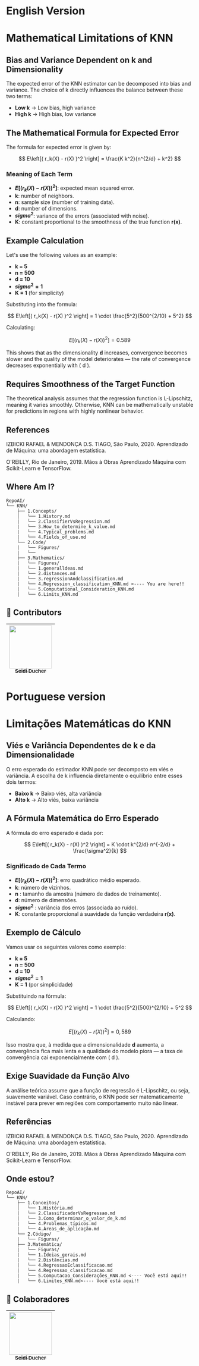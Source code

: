 # English Version

# Mathematical Limitations of KNN

## Bias and Variance Dependent on k and Dimensionality

The expected error of the KNN estimator can be decomposed into bias and variance. The choice of k directly influences the balance between these two terms:

- **Low k** → Low bias, high variance
- **High k** → High bias, low variance

## The Mathematical Formula for Expected Error

The formula for expected error is given by:

$$
E\left[( r_k(X) - r(X) )^2 \right] = \frac{K k^2}{n^{2/d} + k^2}
$$

### Meaning of Each Term

- **$E\left[( r_k(X) - r(X) )^2 \right]$**: expected mean squared error.
- **k**: number of neighbors.
- **n**: sample size (number of training data).
- **d**: number of dimensions.
- **$sigma^2$**: variance of the errors (associated with noise).
- **K**: constant proportional to the smoothness of the true function **r(x)**.

## Example Calculation

Let's use the following values as an example:

- **k = 5**
- **n = 500**
- **d = 10**
- **$sigma^2 = 1$**
- **K = 1** (for simplicity)

Substituting into the formula:

$$
E\left[( r_k(X) - r(X) )^2 \right] = 1 \cdot \frac{5^2}{500^{2/10} + 5^2}
$$

Calculating:

$$
E\left[( r_k(X) - r(X) )^2 \right] = 0.589 
$$

This shows that as the dimensionality **d** increases, convergence becomes slower and the quality of the model deteriorates — the rate of convergence decreases exponentially with \( d \).

## Requires Smoothness of the Target Function

The theoretical analysis assumes that the regression function is L-Lipschitz, meaning it varies smoothly. Otherwise, KNN can be mathematically unstable for predictions in regions with highly nonlinear behavior.

## References
IZBICKI RAFAEL & MENDONÇA D.S. TIAGO, São Paulo, 2020. Aprendizado de Máquina: uma abordagem estatística.

O'REILLY, Rio de Janeiro, 2019. Mãos à Obras Aprendizado Máquina com Scikit-Learn e TensorFlow.

## **Where Am I?**
```text
RepoAI/
└── KNN/
    ├── 1.Concepts/
    │   └── 1.History.md
    |   └── 2.ClassifierVsRegression.md
    |   └── 3.How_to_determine_k_value.md
    |   └── 4.Typical_problems.md
    |   └── 4.Fields_of_use.md
    └── 2.Code/
    |   └── Figures/
    |   └── 
    ├── 3.Mathematics/
    |   └── Figures/
    |   └── 1.generalldeas.md 
    |   └── 2.distances.md  
    |   └── 3.regressionAndclassification.md   
    |   └── 4.Regression_classification_KNN.md <---- You are here!! 
    |   └── 5.Computational_Consideration_KNN.md
    |   └── 6.Limits_KNN.md 
```

## 👾 **Contributors**
|  [<img loading="lazy" src="https://avatars.githubusercontent.com/u/153019298?v=4" width=115><br><sub>Seidi Ducher</sub>](https://github.com/seidiDucher)
| :---: | 

# Portuguese version

# Limitações Matemáticas do KNN

## Viés e Variância Dependentes de k e da Dimensionalidade

O erro esperado do estimador KNN pode ser decomposto em viés e variância. A escolha de k influencia diretamente o equilíbrio entre esses dois termos:

- **Baixo k** → Baixo viés, alta variância
- **Alto k** → Alto viés, baixa variância

## A Fórmula Matemática do Erro Esperado

A fórmula do erro esperado é dada por:

$$
E\left[( r_k(X) - r(X) )^2 \right] = K \cdot k^{2/d} n^{-2/d} + \frac{\sigma^2}{k}
$$

### Significado de Cada Termo

- **$E\left[( r_k(X) - r(X) )^2 \right]$**: erro quadrático médio esperado.
- **k**: número de vizinhos.
- **n** : tamanho da amostra (número de dados de treinamento).
- **d**: número de dimensões.
- **$sigma^2$** : variância dos erros (associada ao ruído).
- **K**: constante proporcional à suavidade da função verdadeira **r(x)**.

## Exemplo de Cálculo

Vamos usar os seguintes valores como exemplo:

- **k = 5**
- **n = 500**
- **d = 10**
- **$sigma^2 = 1$**
- **K = 1** (por simplicidade)

Substituindo na fórmula:

$$
E\left[( r_k(X) - r(X) )^2 \right] = 1 \cdot \frac{5^2}{500}^{2/10} + 5^2
$$

Calculando:

$$
E\left[( r_k(X) - r(X) )^2 \right] = 0,589 
$$

Isso mostra que, à medida que a dimensionalidade **d** aumenta, a convergência fica mais lenta e a qualidade do modelo piora — a taxa de convergência cai exponencialmente com \( d \).

## Exige Suavidade da Função Alvo

A análise teórica assume que a função de regressão é L-Lipschitz, ou seja, suavemente variável. Caso contrário, o KNN pode ser matematicamente instável para prever em regiões com comportamento muito não linear.

## Referências
IZBICKI RAFAEL & MENDONÇA D.S. TIAGO, São Paulo, 2020. Aprendizado de Máquina: uma abordagem estatística.

O'REILLY, Rio de Janeiro, 2019. Mãos à Obras Aprendizado Máquina com Scikit-Learn e TensorFlow.

## **Onde estou?**
```text
RepoAI/
└── KNN/
    ├── 1.Conceitos/
    │   └── 1.História.md
    |   └── 2.ClassificadorVsRegressao.md
    |   └── 3.Como_determinar_o_valor_de_k.md
    |   └── 4.Problemas_típicos.md
    |   └── 4.Áreas_de_aplicação.md
    └── 2.Código/
    |   └── Figuras/
    ├── 3.Matemática/
    |   └── Figuras/
    |   └── 1.Ideias_gerais.md 
    |   └── 2.Distâncias.md 
    |   └── 4.RegressaoEclassificacao.md 
    |   └── 4.Regressao_classificacao.md 
    |   └── 5.Computacao_Considerações_KNN.md <---- Você está aqui!! 
    |   └── 6.Limites_KNN.md<---- Você está aqui!!
```
## 👾 Colaboradores
|  [<img loading="lazy" src="https://avatars.githubusercontent.com/u/153019298?v=4" width=115><br><sub>Seidi Ducher</sub>](https://github.com/seidiDucher)  
| :---: |